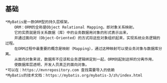 ## 基础
    *MyBatis是一款ORM型的持久层框架。
        ORM：ORM的全称是Object Relational Mapping，即对象关系映射。
        它的实质就是将关系数据（库）中的业务数据用对象的形式表示出来，
        并通过面向对（Object-Oriented）的方式将这些对象组织起来，实现系统业务逻辑的过程。
        在ORM过程中最重要的概念是映射（Mapping），通过这种映射可以使业务对象与数据库分离。
        从面向对象来说，数据库不应该和业务逻辑绑定到一起，ORM则起到这样的分离作用，
        使数据库层透明，开发人员真正的面向对象。
    *可以在：https://mvnrepository.com 查找需要导入的依赖
    *MyBatis的技术文档：https://mybatis.org/mybatis-3/zh/index.html
